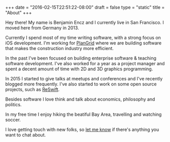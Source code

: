 +++
date = "2016-02-15T22:51:22-08:00"
draft = false
type = "static"
title = "About"
+++

Hey there! My name is Benjamin Encz and I currently live in San Francisco. I moved here from Germany in 2013.

Currently I spend most of my time writing software, with a strong focus on iOS development. I'm working for [PlanGrid](https://www.plangrid.com/) where we are building software that makes the construction industry more efficient.

In the past I've been focused on building enterprise software & teaching software development. I've also worked for a year as a project manager and spent a decent amount of time with 2D and 3D graphics programming.

In 2015 I started to give talks at meetups and conferences and I've recently blogged more frequently. I've also started to work on some open source projects, such as [ReSwift](https://github.com/ReSwift/ReSwift).

Besides software I love think and talk about economics, philosophy and politics.

In my free time I enjoy hiking the beatiful Bay Area, travelling and watching soccer.

I love getting touch with new folks, so [let me know](https://twitter.com/benjaminencz) if there's anything you want to chat about.
